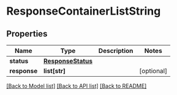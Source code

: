 # ResponseContainerListString

## Properties
Name | Type | Description | Notes
------------ | ------------- | ------------- | -------------
**status** | [**ResponseStatus**](ResponseStatus.md) |  | 
**response** | **list[str]** |  | [optional] 

[[Back to Model list]](../README.md#documentation-for-models) [[Back to API list]](../README.md#documentation-for-api-endpoints) [[Back to README]](../README.md)


